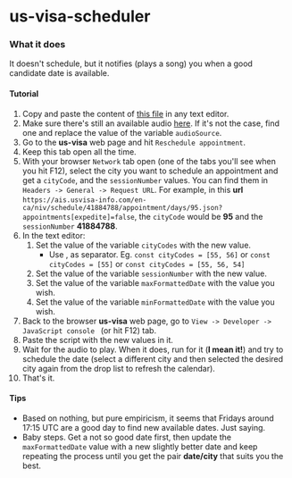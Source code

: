 # us-visa-scheduler

### What it does

It doesn't schedule, but it notifies (plays a song) you when a good candidate date is available.

#### Tutorial

1. Copy and paste the content of [this file](./src/index.js) in any text editor.
2. Make sure there's still an available audio [here](https://cdn.freesound.org/previews/533/533869_5828667-lq.mp3). If it's not the case, find one and replace the value of the variable `audioSource`.
3. Go to the **us-visa** web page and hit `Reschedule appointment`.
4. Keep this tab open all the time.
5. With your browser `Network` tab open (one of the tabs you'll see when you hit F12), select the city you want to schedule an appointment and get a `cityCode`, and the `sessionNumber` values. You can find them in `Headers -> General -> Request URL`. For example, in this **url** `https://ais.usvisa-info.com/en-ca/niv/schedule/41884788/appointment/days/95.json?appointments[expedite]=false`, the `cityCode` would be **95** and the `sessionNumber` **41884788**.
6. In the text editor:
   1. Set the value of the variable `cityCodes` with the new value.
      - Use , as separator. Eg. `const cityCodes = [55, 56]` or `const cityCodes = [55]` or `const cityCodes = [55, 56, 54]`
   2. Set the value of the variable `sessionNumber` with the new value.
   3. Set the value of the variable `maxFormattedDate` with the value you wish.
   4. Set the value of the variable `minFormattedDate` with the value you wish.
7. Back to the browser **us-visa** web page, go to `View -> Developer -> JavaScript console ` (or hit F12) tab.
8. Paste the script with the new values in it.
9. Wait for the audio to play. When it does, run for it (**I mean it!**) and try to schedule the date (select a different city and then selected the desired city again from the drop list to refresh the calendar).
10. That's it.

#### Tips

- Based on nothing, but pure empiricism, it seems that Fridays around 17:15 UTC are a good day to find new available dates. Just saying.
- Baby steps. Get a not so good date first, then update the `maxFormattedDate` value with a new slightly better date and keep repeating the process until you get the pair **date/city** that suits you the best.
